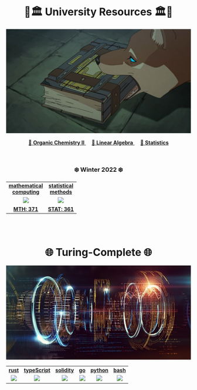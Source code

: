 <h1 align="center">🌲🏛️ University Resources 🏛️🌲</h1>
<p align="center">
<kbd>
  <img width="512" src=".assets/images/prior.jpg">
</kbd>

<tr>
    <td>
      <p align="center">
        <a href="http://raw.githubusercontent.com/nosvagor/notes/master/.assets/prior/ch-335.pdf">📓 <strong>Organic Chemistry II</strong>
        </a>
        &nbsp;
        &nbsp;
        <a href="http://raw.githubusercontent.com/nosvagor/notes/master/.assets/prior/mth-261.pdf"> 📓 <strong>Linear Algebra</strong>
        </a>
        &nbsp;
        &nbsp;
        <a href="http://raw.githubusercontent.com/nosvagor/notes/master/.assets/prior/statistics.pdf">📓 <strong>Statistics</strong>
        </a>
      </p>
    </td>
  </tr>
</p>

<br>

<h3 align="center">❄️  Winter 2022 ❄️</h3>
<table align="center">
  <tr>
    <td align="center"><strong><a href="water/python/mth-371/">mathematical<br>computing</a></strong></td>
    <td align="center"><strong><a href="fire/statstics/stat-361/">statistical <br> methods</a></strong></td>
  </tr>
  <tr>
    <td align="center"><a href="water/python/mth-371/"><img src=".assets/images/applied.ico"></a></td>
    <td align="center"><a href="fire/statistics/stat-361/"><img src=".assets/images/stat.ico"></a></td>
  </tr>
  <tr>
    <td align="center"><strong><a href="water/python/mth-371/">MTH: 371</a></strong></td>
    <td align="center"><strong><a href="fire/statistics/stat-361/">STAT: 361</a></strong></td>
  </tr>
</table>

<br>
<br>

<h1 align="center">🌐 Turing-Complete 🌐</h1>

<p align="center">
<kbd>
  <img width="512" src=".assets/images/code.jpg">
</kbd>
</p>

<table align="center">
  <tr>
    <td align="center"><strong><a href="rust/">rust</a></strong></td>
    <td align="center"><strong><a href="ts/">typeScript</a></strong></td>
    <td align="center"><strong><a href="solidity/">solidity</a></strong></td>
    <td align="center"><strong><a href="go/">go</a></strong></td>
    <td align="center"><strong><a href="python/">python</a></strong></td>
    <td align="center"><strong><a href="bash/">bash</a></strong></td>
  </tr>
  <tr>
    <td align="center"><a href="rust/"><img src=".assets/images/rust.ico"></a></td>
    <td align="center"><a href="ts/"><img src=".assets/images/ts.ico"></a></td>
    <td align="center"><a href="solidity/"><img src=".assets/images/solidity.ico"></a></td>
    <td align="center"><a href="go/"><img src=".assets/images/go.ico"></a></td>
    <td align="center"><a href="python/"><img src=".assets/images/python.ico"></a></td>
    <td align="center"><a href="bash/"><img src=".assets/images/bash.ico"></a></td>
  </tr>
</table>

